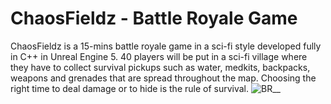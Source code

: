 # ChaosFieldz - Battle Royale Game
ChaosFieldz is a 15-mins battle royale game in a sci-fi style developed fully in C++ in Unreal Engine 5. 40 players will be put in a sci-fi village where they have to collect survival pickups such as water, medkits, backpacks, weapons and grenades that are spread throughout the map. Choosing the right time to deal damage or to hide is the rule of survival.
![BR__](https://github.com/rouaabidi88/ChaosFieldz/assets/83541967/89a4c8dc-b0d1-4ef7-970b-2b33c5de9515)



       
